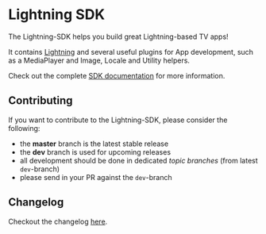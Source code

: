 # Lightning SDK

The Lightning-SDK helps you build great Lightning-based TV apps!

It contains [Lightning](https://github.com/WebPlatformForEmbedded/Lightning) and several useful plugins for App development, such as a MediaPlayer and Image, Locale and Utility helpers.

Check out the complete [SDK documentation](https://webplatformforembedded.github.io/Lightning-SDK/) for more information.

## Contributing

If you want to contribute to the Lightning-SDK, please consider the following:

- the **master** branch is the latest stable release
- the **dev** branch is used for upcoming releases
- all development should be done in dedicated *topic branches* (from latest `dev`-branch)
- please send in your PR against the `dev`-branch

## Changelog

Checkout the changelog [here](./CHANGELOG.md).
